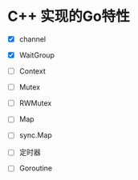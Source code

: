 # C++ 实现的Go特性

- [x] channel
- [x] WaitGroup
- [ ] Context
- [ ] Mutex
- [ ] RWMutex
- [ ] Map
- [ ] sync.Map
- [ ] 定时器
- [ ] Goroutine

